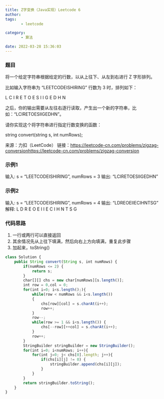 ```yaml
---
title: Z字变换（Java实现）Leetcode 6
author: 
tags: 
       - leetcode

category: 
       - 算法

date: 2022-03-28 15:36:03
---
```

### 题目

将一个给定字符串根据给定的行数，以从上往下、从左到右进行 Z 字形排列。
 
比如输入字符串为 “LEETCODEISHIRING” 行数为 3 时，排列如下：
 
L C I R
E T O E S I I G
E D H N
 
之后，你的输出需要从左往右逐行读取，产生出一个新的字符串，比如：“LCIRETOESIIGEDHN”。
 
请你实现这个将字符串进行指定行数变换的函数：
 
string convert(string s, int numRows);
 
来源：力扣（LeetCode）
链接：https://leetcode-cn.com/problems/zigzag-conversionhttps://leetcode-cn.com/problems/zigzag-conversion

### 示例1

输入: s = “LEETCODEISHIRING”, numRows = 3
输出: “LCIRETOESIIGEDHN”

### 示例2

输入: s = “LEETCODEISHIRING”, numRows = 4
输出: “LDREOEIIECIHNTSG”
解释:
L D R
E O E I I
E C I H N
T S G

### 代码思路

1. 一行或两行可以直接返回
1. 其余情况先从上往下填满，然后向右上方向填满，重复此步骤
1. 加起来，toString()
```js 
class Solution {
    public String convert(String s, int numRows) {
        if(numRows <= 2) {
            return s;
    	}
        char[][] chs = new char[numRows][s.length()];
        int row = 0,col = 0;
        for(int i=0; i<s.length();){
            while(row < numRows && i<s.length())
            {
                chs[row][col] = s.charAt(i++);
                row++;
            }
            row--;
            while(row >= 1 && i<s.length()) {
                chs[--row][++col] = s.charAt(i++);
            }
            row++;
        }
        StringBuilder stringBuilder = new StringBuilder();
        for(int i=0; i<numRows; i++){
            for(int j=0; j< chs[0].length; j++){
            	if(chs[i][j] != 0) {
                    stringBuilder.append(chs[i][j]);
            	}
            }
        }
        return stringBuilder.toString();
    }
}
```